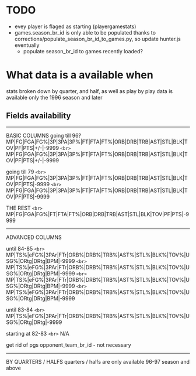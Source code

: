 # TODO

- evey player is flaged as starting (playergamestats)
- games.season_br_id is only able to be populated thanks to corrections/populate_season_br_id_to_games.py, so update hunter.js eventually
  - populate season_br_id to games recently loaded?

# What data is a available when

stats broken down by quarter, and half, as well as play by play data is available only the 1996 season and later

## Fields availability

---

BASIC COLUMNS
going till 96?
MP|FG|FGA|FG%|3P|3PA|3P%|FT|FTA|FT%|ORB|DRB|TRB|AST|STL|BLK|TOV|PF|PTS|+/-|-9999 `<br>`
MP|FG|FGA|FG%|3P|3PA|3P%|FT|FTA|FT%|ORB|DRB|TRB|AST|STL|BLK|TOV|PF|PTS|+/-|-9999

going till 79 `<br>`
MP|FG|FGA|FG%|3P|3PA|3P%|FT|FTA|FT%|ORB|DRB|TRB|AST|STL|BLK|TOV|PF|PTS|-9999 `<br>`
MP|FG|FGA|FG%|3P|3PA|3P%|FT|FTA|FT%|ORB|DRB|TRB|AST|STL|BLK|TOV|PF|PTS|-9999

THE REST `<br>`
MP|FG|FGA|FG%|FT|FTA|FT%|ORB|DRB|TRB|AST|STL|BLK|TOV|PF|PTS|-9999

---

ADVANCED COLUMNS

until 84-85 `<br>`
MP|TS%|eFG%|3PAr|FTr|ORB%|DRB%|TRB%|AST%|STL%|BLK%|TOV%|USG%|ORtg|DRtg|BPM|-9999 `<br>`
MP|TS%|eFG%|3PAr|FTr|ORB%|DRB%|TRB%|AST%|STL%|BLK%|TOV%|USG%|ORtg|DRtg|BPM|-9999 `<br>`
MP|TS%|eFG%|3PAr|FTr|ORB%|DRB%|TRB%|AST%|STL%|BLK%|TOV%|USG%|ORtg|DRtg|BPM|-9999 `<br>`
MP|TS%|eFG%|3PAr|FTr|ORB%|DRB%|TRB%|AST%|STL%|BLK%|TOV%|USG%|ORtg|DRtg|BPM|-9999

until 83-84 `<br>`
MP|TS%|eFG%|3PAr|FTr|ORB%|DRB%|TRB%|AST%|STL%|BLK%|TOV%|USG%|ORtg|DRtg|-9999

starting at 82-83 `<br>`
N/A

get rid of pgs opponent_team_br_id - not necessary

---

BY QUARTERS / HALFS
quarters / halfs are only available 96-97 season and above
